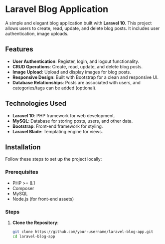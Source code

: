 # Laravel Blog Application

A simple and elegant blog application built with **Laravel 10**. This project allows users to create, read, update, and delete blog posts. It includes user authentication, image uploads.

## Features

- **User Authentication**: Register, login, and logout functionality.
- **CRUD Operations**: Create, read, update, and delete blog posts.
- **Image Upload**: Upload and display images for blog posts.
- **Responsive Design**: Built with Bootstrap for a clean and responsive UI.
- **Database Relationships**: Posts are associated with users, and categories/tags can be added (optional).

## Technologies Used

- **Laravel 10**: PHP framework for web development.
- **MySQL**: Database for storing posts, users, and other data.
- **Bootstrap**: Front-end framework for styling.
- **Laravel Blade**: Templating engine for views.

## Installation

Follow these steps to set up the project locally:

### Prerequisites

- PHP >= 8.1
- Composer
- MySQL
- Node.js (for front-end assets)

### Steps

1. **Clone the Repository**:
   ```bash
   git clone https://github.com/your-username/laravel-blog-app.git
   cd laravel-blog-app
